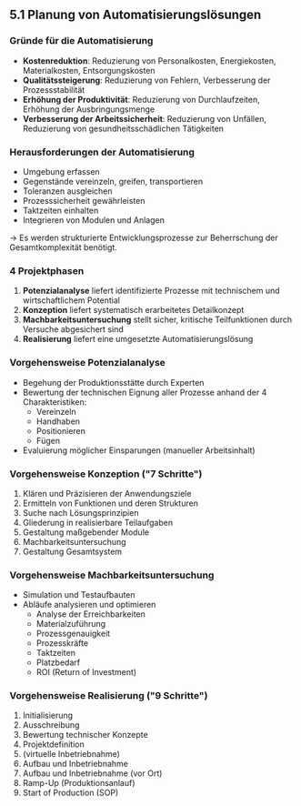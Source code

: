 ## 5.1 Planung von Automatisierungslösungen

### Gründe für die Automatisierung

- **Kostenreduktion**: Reduzierung von Personalkosten, Energiekosten, Materialkosten, Entsorgungskosten
- **Qualitätssteigerung**: Reduzierung von Fehlern, Verbesserung der Prozessstabilität
- **Erhöhung der Produktivität**: Reduzierung von Durchlaufzeiten, Erhöhung der Ausbringungsmenge
- **Verbesserung der Arbeitssicherheit**: Reduzierung von Unfällen, Reduzierung von gesundheitsschädlichen Tätigkeiten

### Herausforderungen der Automatisierung

- Umgebung erfassen
- Gegenstände vereinzeln, greifen, transportieren
- Toleranzen ausgleichen
- Prozesssicherheit gewährleisten
- Taktzeiten einhalten
- Integrieren von Modulen und Anlagen

$\rightarrow$ Es werden strukturierte Entwicklungsprozesse zur Beherrschung der Gesamtkomplexität benötigt.

### 4 Projektphasen

1. **Potenzialanalyse** liefert identifizierte Prozesse mit technischem und wirtschaftlichem Potential
2. **Konzeption** liefert systematisch erarbeitetes Detailkonzept
3. **Machbarkeitsuntersuchung** stellt sicher, kritische Teilfunktionen durch Versuche abgesichert sind
4. **Realisierung** liefert eine umgesetzte Automatisierungslösung

### Vorgehensweise Potenzialanalyse

- Begehung der Produktionsstätte durch Experten
- Bewertung der technischen Eignung aller Prozesse anhand der 4 Charakteristiken:
  - Vereinzeln
  - Handhaben
  - Positionieren
  - Fügen
- Evaluierung möglicher Einsparungen (manueller Arbeitsinhalt)

### Vorgehensweise Konzeption ("7 Schritte")

1. Klären und Präzisieren der Anwendungsziele
1. Ermitteln von Funktionen und deren Strukturen
1. Suche nach Lösungsprinzipien
1. Gliederung in realisierbare Teilaufgaben
1. Gestaltung maßgebender Module
1. Machbarkeitsuntersuchung
1. Gestaltung Gesamtsystem

### Vorgehensweise Machbarkeitsuntersuchung

- Simulation und Testaufbauten
- Abläufe analysieren und optimieren
  - Analyse der Erreichbarkeiten
  - Materialzuführung
  - Prozessgenauigkeit
  - Prozesskräfte
  - Taktzeiten
  - Platzbedarf
  - ROI (Return of Investment)

### Vorgehensweise Realisierung ("9 Schritte")

1. Initialisierung
2. Ausschreibung
3. Bewertung technischer Konzepte
4. Projektdefinition
5. (virtuelle Inbetriebnahme)
6. Aufbau und Inbetriebnahme
7. Aufbau und Inbetriebnahme (vor Ort)
8. Ramp-Up (Produktionsanlauf)
9. Start of Production (SOP)
